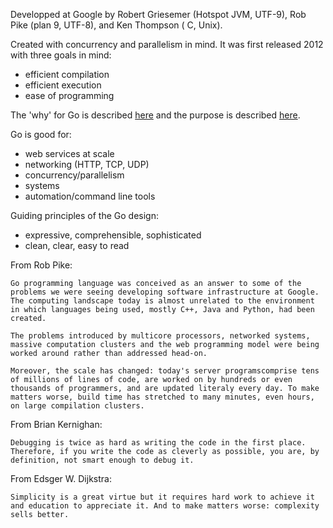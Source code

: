 Developped at Google by Robert Griesemer (Hotspot JVM, UTF-9), Rob Pike (plan 9, UTF-8), and Ken Thompson ( C, Unix).

Created with concurrency and parallelism in mind. It was first released 2012 with three goals in mind:
- efficient compilation
- efficient execution
- ease of programming

The 'why' for Go is described [here](https://golang.org/doc/faq#creating_a_new_language) and the purpose is described [here](https://golang.org/doc/faq#What_is_the_purpose_of_the_project).

Go is good for:
- web services at scale
- networking (HTTP, TCP, UDP)
- concurrency/parallelism
- systems
- automation/command line tools


Guiding principles of the Go design:
- expressive, comprehensible, sophisticated
- clean, clear, easy to read





From Rob Pike:
```
Go programming language was conceived as an answer to some of the problems we were seeing developing software infrastructure at Google. The computing landscape today is almost unrelated to the environment in which languages being used, mostly C++, Java and Python, had been created.

The problems introduced by multicore processors, networked systems, massive computation clusters and the web programming model were being worked around rather than addressed head-on.

Moreover, the scale has changed: today's server programscomprise tens of millions of lines of code, are worked on by hundreds or even thousands of programmers, and are updated literaly every day. To make matters worse, build time has stretched to many minutes, even hours, on large compilation clusters.
```


From Brian Kernighan:
```
Debugging is twice as hard as writing the code in the first place. Therefore, if you write the code as cleverly as possible, you are, by definition, not smart enough to debug it.
```


From Edsger W. Dijkstra:
```
Simplicity is a great virtue but it requires hard work to achieve it and education to appreciate it. And to make matters worse: complexity sells better.
```